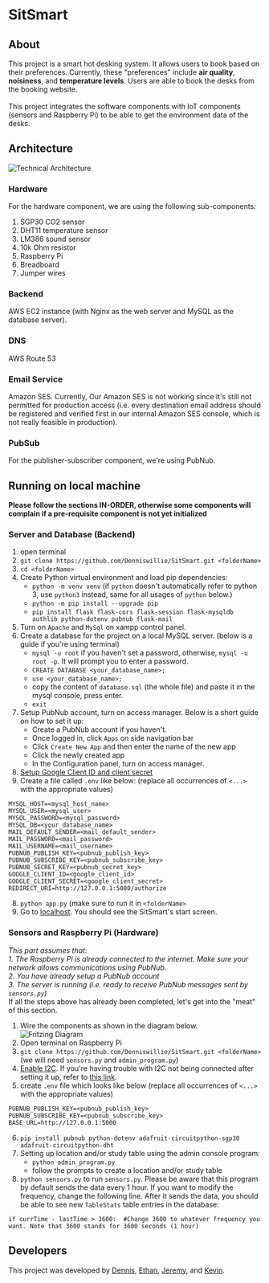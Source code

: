 # SitSmart

## About
This project is a smart hot desking system. It allows users to book based on their preferences. Currently, these "preferences" include **air quality**, **noisiness**, and **temperature levels**. Users are able to book the desks from the booking website.<br/><br/>
This project integrates the software components with IoT components (sensors and Raspberry Pi) to be able to get the environment data of the desks.

## Architecture
![Technical Architecture](https://i.ibb.co/1XqVznD/Use-case-diagram-9.png)
### Hardware
For the hardware component, we are using the following sub-components:
1. SGP30 CO2 sensor
2. DHT11 temperature sensor
3. LM386 sound sensor
4. 10k Ohm resistor
5. Raspberry Pi
6. Breadboard
7. Jumper wires
### Backend
AWS EC2 instance (with Nginx as the web server and MySQL as the database server).
### DNS
AWS Route 53
### Email Service
Amazon SES. Currently, Our Amazon SES is not working since it's still not permitted for production access (i.e. every destination email address should be registered and verified first in our internal Amazon SES console, which is not really feasible in production).
### PubSub
For the publisher-subscriber component, we're using PubNub. 

## Running on local machine
**Please follow the sections IN-ORDER, otherwise some components will complain if a pre-requisite component is not yet initialized**
### Server and Database (Backend)
1. open terminal
2. `git clone https://github.com/Denniswillie/SitSmart.git <folderName>`
3. `cd <folderName>`
4. Create Python virtual environment and load pip dependencies:
     - `python -m venv venv` (if `python` doesn't automatically refer to python 3, use `python3` instead, same for all usages of `python` below.)
     - `python -m pip install --upgrade pip`
     - `pip install flask flask-cors flask-session flask-mysqldb authlib python-dotenv pubnub flask-mail`
5. Turn on `Apache` and `MySql` on xampp control panel.
6. Create a database for the project on a local MySQL server. (below is a guide if you're using terminal)
     - `mysql -u root` if you haven't set a password, otherwise, `mysql -u root -p`. It will prompt you to enter a password.
     - `CREATE DATABASE <your_database_name>;`
     - `use <your_database_name>;`
     - copy the content of `database.sql` (the whole file) and paste it in the mysql console, press enter.
     - `exit`
7. Setup PubNub account, turn on access manager. Below is a short guide on how to set it up:
     - Create a PubNub account if you haven't.
     - Once logged in, click `Apps` on side navigation bar
     - Click `Create New App` and then enter the name of the new app
     - Click the newly created app
     - In the Configuration panel, turn on access manager.
8. [Setup Google Client ID and client secret](https://www.balbooa.com/gridbox-documentation/how-to-get-google-client-id-and-client-secret)
9. Create a file called `.env` like below: (replace all occurrences of `<...>` with the appropriate values)
```
MYSQL_HOST=<mysql_host_name>
MYSQL_USER=<mysql_user>
MYSQL_PASSWORD=<mysql_password>
MYSQL_DB=<your_database_name>
MAIL_DEFAULT_SENDER=<mail_default_sender>
MAIL_PASSWORD=<mail_password>
MAIL_USERNAME=<mail_username>
PUBNUB_PUBLISH_KEY=<pubnub_publish_key>
PUBNUB_SUBSCRIBE_KEY=<pubnub_subscribe_key>
PUBNUB_SECRET_KEY=<pubnub_secret_key>
GOOGLE_CLIENT_ID=<google_client_id>
GOOGLE_CLIENT_SECRET=<google_client_secret>
REDIRECT_URI=http://127.0.0.1:5000/authorize
```
8. `python app.py` (make sure to run it in `<folderName>`
9. Go to [localhost](http://127.0.0.1:5000). You should see the SitSmart's start screen.

### Sensors and Raspberry Pi (Hardware)
_This part assumes that:_
<br/>
_1. The Raspberry Pi is already connected to the internet. Make sure your network allows communications using PubNub._
<br/>
_2. You have already setup a PubNub account_
<br/>
_3. The server is running (i.e. ready to receive PubNub messages sent by `sensors.py`)_
<br/>
If all the steps above has already been completed, let's get into the "meat" of this section.
1. Wire the components as shown in the diagram below.
![Fritzing Diagram](https://i.ibb.co/DY9N5Cz/unknown.png)
2. Open terminal on Raspberry Pi
3. `git clone https://github.com/Denniswillie/SitSmart.git <folderName>` (we will need `sensors.py` and `admin_program.py`)
4. [Enable I2C](https://www.raspberrypi-spy.co.uk/2014/11/enabling-the-i2c-interface-on-the-raspberry-pi/). If you're having trouble with I2C not being connected after setting it up, refer to [this link](https://stackoverflow.com/questions/42904712/i2c-not-detecting-issues-in-hardware-or-any-other).
5. create `.env` file which looks like below (replace all occurrences of `<...>` with the appropriate values)
```
PUBNUB_PUBLISH_KEY=<pubnub_publish_key>
PUBNUB_SUBSCRIBE_KEY=<pubnub_subscribe_key>
BASE_URL=http://127.0.0.1:5000
```
6. `pip install pubnub python-dotenv adafruit-circuitpython-sgp30 adafruit-circuitpython-dht`
7. Setting up location and/or study table using the admin console program:
     - `python admin_program.py`
     - follow the prompts to create a location and/or study table
8. `python sensors.py` to run `sensors.py`. Please be aware that this program by default sends the data every 1 hour. If you want to modify the frequency, change the following line. After it sends the data, you should be able to see new `TableStats` table entries in the database:
```
if currTime - lastTime > 3600:  #Change 3600 to whatever frequency you want. Note that 3600 stands for 3600 seconds (1 hour)
```

## Developers
This project was developed by [Dennis](https://github.com/Denniswillie), [Ethan](https://github.com/EthanSia), [Jeremy](https://github.com/lonerly666), and [Kevin](https://github.com/kevmcenroe).
